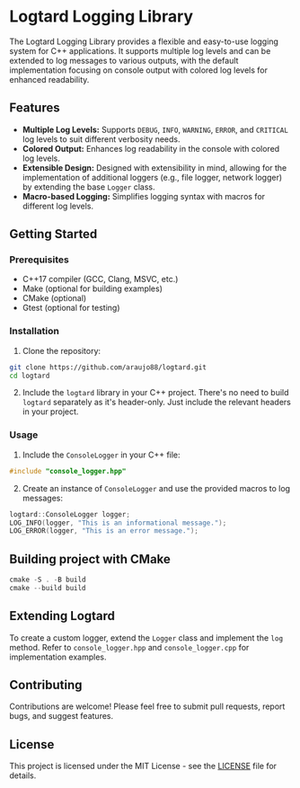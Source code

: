 # Logtard Logging Library

The Logtard Logging Library provides a flexible and easy-to-use logging system for C++ applications. It supports multiple log levels and can be extended to log messages to various outputs, with the default implementation focusing on console output with colored log levels for enhanced readability.

## Features

- **Multiple Log Levels:** Supports `DEBUG`, `INFO`, `WARNING`, `ERROR`, and `CRITICAL` log levels to suit different verbosity needs.
- **Colored Output:** Enhances log readability in the console with colored log levels.
- **Extensible Design:** Designed with extensibility in mind, allowing for the implementation of additional loggers (e.g., file logger, network logger) by extending the base `Logger` class.
- **Macro-based Logging:** Simplifies logging syntax with macros for different log levels.

## Getting Started

### Prerequisites

- C++17 compiler (GCC, Clang, MSVC, etc.)
- Make (optional for building examples)
- CMake (optional)
- Gtest (optional for testing)

### Installation

1. Clone the repository:

```bash
git clone https://github.com/araujo88/logtard.git
cd logtard
```

2. Include the `logtard` library in your C++ project. There's no need to build `logtard` separately as it's header-only. Just include the relevant headers in your project.

### Usage

1. Include the `ConsoleLogger` in your C++ file:

```cpp
#include "console_logger.hpp"
```

2. Create an instance of `ConsoleLogger` and use the provided macros to log messages:

```cpp
logtard::ConsoleLogger logger;
LOG_INFO(logger, "This is an informational message.");
LOG_ERROR(logger, "This is an error message.");
```

## Building project with CMake

```cpp
cmake -S . -B build
cmake --build build
```

## Extending Logtard

To create a custom logger, extend the `Logger` class and implement the `log` method. Refer to `console_logger.hpp` and `console_logger.cpp` for implementation examples.

## Contributing

Contributions are welcome! Please feel free to submit pull requests, report bugs, and suggest features.

## License

This project is licensed under the MIT License - see the [LICENSE](LICENSE) file for details.
